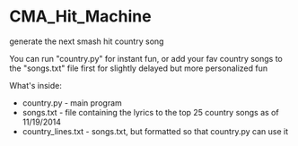 CMA_Hit_Machine
===============

generate the next smash hit country song

You can run "country.py" for instant fun, or add your fav country songs to the "songs.txt" file first for slightly delayed but more personalized fun

What's inside:
  * country.py - main program
  * songs.txt - file containing the lyrics to the top 25 country songs as of 11/19/2014
  * country_lines.txt - songs.txt, but formatted so that country.py can use it
